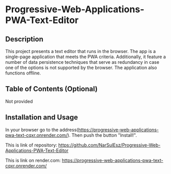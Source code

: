 # Progressive-Web-Applications-PWA-Text-Editor

## Description

This project presents a text editor that runs in the browser. The app is a single-page application that meets the PWA criteria. Additionally, it feature a number of data persistence techniques that serve as redundancy in case one of the options is not supported by the browser. The application also functions offline.

## Table of Contents (Optional)

Not provided
    

## Installation and Usage
In your browser go to the address(https://progressive-web-applications-pwa-text-cqxr.onrender.com/). Then push the button "Install!".



This is link of repository: https://github.com/NarSulEsz/Progressive-Web-Applications-PWA-Text-Editor

This is link on render.com: https://progressive-web-applications-pwa-text-cqxr.onrender.com/